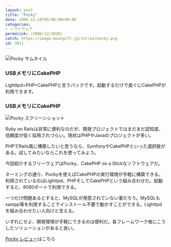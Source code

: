 ```yaml
---
layout: post
title: "Pocky"
date: 2006-12-10T09:00:00+09:00
categories:
- ソフトウェア
permalink: /2006/12/3020/
catch: https://image.moongift.jp/intro2/pocky.png
id: 3011
---
```

 ![Pocky サムネイル](https://image.moongift.jp/intro2/pocky.t.png "Pocky サムネイル")
  

### USBメモリにCakePHP
  
Lighttpd+PHP+CakePHPと言うパックです。起動するだけで直ぐにCakePHPが利用できます。  
<!--more-->  

### USBメモリにCakePHP
  

![Pocky スクリーンショット](https://image.moongift.jp/intro2/pocky.png "Pocky スクリーンショット")

  

Ruby on Railsは非常に便利なのだが、開発プロジェクトではまだまだ認知度、信頼度が低く採用されづらい。現状はPHPやJavaのプロジェクトが多い。

  

PHPでRails風に構築したいと思うなら、SymfonyやCakePHPといった選択肢がある。試してみたいならこれを使ってみよう。

  

今回紹介するフリーウェアはPocky、CakePHP on a Stickなソフトウェアだ。

  

ネーミングの通り、Pockyを使えばCakePHPの実行環境が手軽に構築できる。利用されているのはLighttpd、PHPそしてCakePHPという組み合わせだ。起動すると、8080ポートで利用できる。

  

一つだけ問題あるとすると、MySQLが用意されていない事だろう。MySQLもxampp等を利用することでインストール不要で動かすことができる。Lighttpdを組み合わせたい人向けと言える。

  

いずれにせよ、開発環境が手軽にできるのは便利だ。各フレームワーク毎にこうしたソリューションがあると良い。

  

[Pocky レビュー](http://fw.moongift.jp/review/i-3021.html)はこちら

